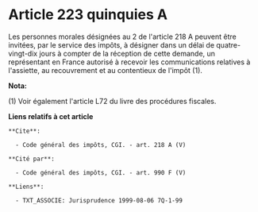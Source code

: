 # Article 223 quinquies A

Les personnes morales désignées au 2 de l'article 218 A peuvent être invitées, par le service des impôts, à désigner dans un
délai de quatre-vingt-dix jours à compter de la réception de cette demande, un représentant en France autorisé à recevoir les
communications relatives à l'assiette, au recouvrement et au contentieux de l'impôt (1).

**Nota:**

(1) Voir également l'article L72 du livre des procédures fiscales.

**Liens relatifs à cet article**

	**Cite**:

	  - Code général des impôts, CGI. - art. 218 A (V)

	**Cité par**:

	  - Code général des impôts, CGI. - art. 990 F (V)

	**Liens**:

	  - TXT_ASSOCIE: Jurisprudence 1999-08-06 7Q-1-99
